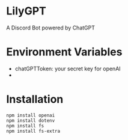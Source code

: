 # LilyGPT
A Discord Bot powered by ChatGPT

# Environment Variables
- chatGPTToken: your secret key for openAI
- 

# Installation
```npm install discord.js
npm install openai
npm install dotenv
npm install fs
npm install fs-extra
```
